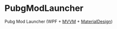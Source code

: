 # PubgModLauncher
Pubg Mod Launcher (WPF + [MVVM](https://github.com/canton7/Stylet) + [MaterialDesign](https://github.com/ButchersBoy/MaterialDesignInXamlToolkit))
